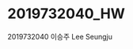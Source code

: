 # 2019732040_HW
2019732040 이승주
Lee Seungju

<!--stackedit_data:
eyJoaXN0b3J5IjpbMjEyODc2MjgzNSw3NjMyOTMyMzgsNzY5OD
IxMTgwXX0=
-->